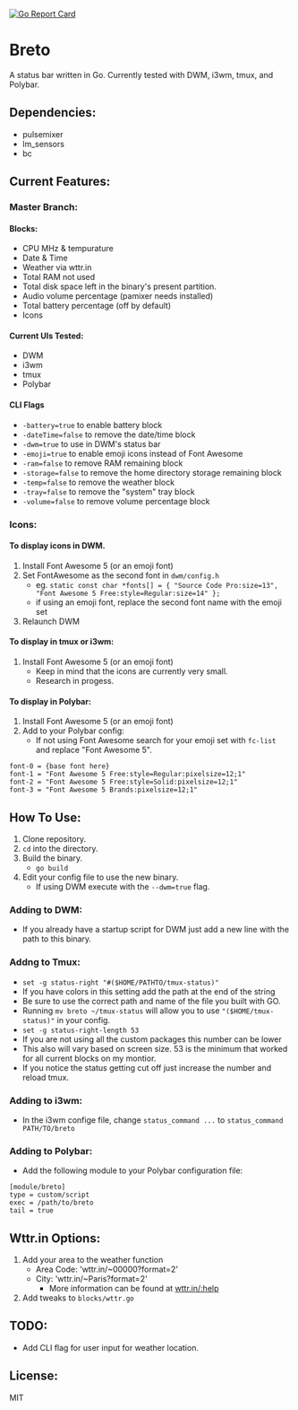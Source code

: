 [![Go Report Card](https://goreportcard.com/badge/github.com/jrswab/breto)](https://goreportcard.com/report/github.com/jrswab/breto)
# Breto
A status bar written in Go.
Currently tested with DWM, i3wm, tmux, and Polybar.

## Dependencies:
- pulsemixer
- lm_sensors
- bc

## Current Features:
### Master Branch:
#### Blocks:
- CPU MHz & tempurature
- Date & Time
- Weather via wttr.in
- Total RAM not used
- Total disk space left in the binary's present partition.
- Audio volume percentage (pamixer needs installed)
- Total battery percentage (off by default)
- Icons

#### Current UIs Tested:
- DWM
- i3wm
- tmux
- Polybar

#### CLI Flags
- `-battery=true` to enable battery block
- `-dateTime=false` to remove the date/time block
- `-dwm=true` to use in DWM's status bar
- `-emoji=true` to enable emoji icons instead of Font Awesome
- `-ram=false` to remove RAM remaining block
- `-storage=false` to remove the home directory storage remaining block
- `-temp=false` to remove the weather block
- `-tray=false` to remove the "system" tray block
- `-volume=false` to remove volume percentage block

### Icons:
#### To display icons in DWM.
1. Install Font Awesome 5 (or an emoji font)
2. Set FontAwesome as the second font in `dwm/config.h`
   - eg. `static const char *fonts[] = { "Source Code Pro:size=13", "Font Awesome 5 Free:style=Regular:size=14" };`
   - if using an emoji font, replace the second font name with the emoji set
3. Relaunch DWM

#### To display in tmux or i3wm:
1. Install Font Awesome 5 (or an emoji font)
   - Keep in mind that the icons are currently very small.
   - Research in progess.

#### To display in Polybar:
1. Install Font Awesome 5 (or an emoji font)
2. Add to your Polybar config:
   - If not using Font Awesome search for your emoji set with `fc-list` and replace "Font Awesome 5".
```
font-0 = {base font here}
font-1 = "Font Awesome 5 Free:style=Regular:pixelsize=12;1"
font-2 = "Font Awesome 5 Free:style=Solid:pixelsize=12;1"
font-3 = "Font Awesome 5 Brands:pixelsize=12;1"
```

## How To Use:
1. Clone repository.
2. `cd` into the directory.
3. Build the binary.
   - `go build`
4. Edit your config file to use the new binary.
   - If using DWM execute with the `--dwm=true` flag.

### Adding to DWM:
- If you already have a startup script for DWM just add a new line with the path to this binary.

### Addng to Tmux:
- `set -g status-right "#($HOME/PATHTO/tmux-status)"`
 - If you have colors in this setting add the path at the end of the string
 - Be sure to use the correct path and name of the file you built with GO.
 - Running `mv breto ~/tmux-status` will allow you to use `"($HOME/tmux-status)"` in your config.
- `set -g status-right-length 53`
 - If you are not using all the custom packages this number can be lower
 - This also will vary based on screen size. 53 is the minimum that worked for all current blocks on my montior.
 - If you notice the status getting cut off just increase the number and reload tmux.

### Adding to i3wm:
- In the i3wm confige file, change `status_command ...` to `status_command PATH/TO/breto`

### Adding to Polybar:
- Add the following module to your Polybar configuration file:
```
[module/breto]
type = custom/script
exec = /path/to/breto
tail = true
```

## Wttr.in Options:
1. Add your area to the weather function
   - Area Code: 'wttr.in/~00000?format=2' 
   - City: 'wttr.in/~Paris?format=2'
	 - More information can be found at [wttr.in/:help](https://wttr.in/:help)
2. Add tweaks to `blocks/wttr.go`

## TODO:
- Add CLI flag for user input for weather location.

## License:
MIT
